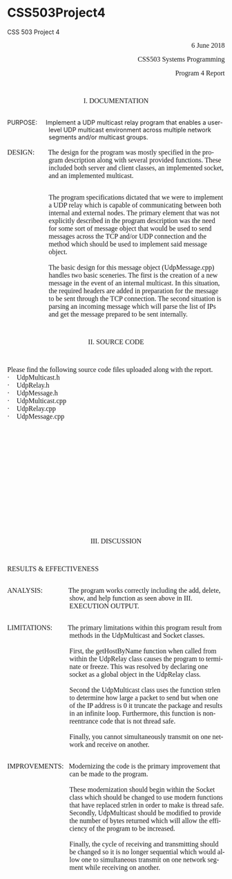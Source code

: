 # CSS503Project4
CSS 503 Project 4

<html>

<head>
<meta http-equiv=Content-Type content="text/html; charset=windows-1252">
<meta name=Generator content="Microsoft Word 15 (filtered)">

</head>

<body lang=EN-US>

<div class=WordSection1>

<p class=MsoNormal align=right style='margin-bottom:0in;margin-bottom:.0001pt;
text-align:right;line-height:normal'><span style='font-size:12.0pt;font-family:
"Times New Roman",serif'>6 June 2018</span></p>

<p class=MsoNormal align=right style='margin-bottom:0in;margin-bottom:.0001pt;
text-align:right;line-height:normal'><span style='font-size:12.0pt;font-family:
"Times New Roman",serif'>CSS503 Systems Programming</span></p>

<p class=MsoNormal align=right style='margin-bottom:0in;margin-bottom:.0001pt;
text-align:right;line-height:normal'><span style='font-size:12.0pt;font-family:
"Times New Roman",serif'>Program 4 Report</span></p>

<p class=MsoNormal align=center style='margin-bottom:0in;margin-bottom:.0001pt;
text-align:center;line-height:normal'><span style='font-size:12.0pt;font-family:
"Times New Roman",serif'>&nbsp;</span></p>

<p class=MsoNormal align=center style='margin-bottom:0in;margin-bottom:.0001pt;
text-align:center;line-height:normal'><span style='font-size:12.0pt;font-family:
"Times New Roman",serif'>I. DOCUMENTATION</span></p>

<p class=MsoNormal align=center style='margin-bottom:0in;margin-bottom:.0001pt;
text-align:center;line-height:normal'><span style='font-size:12.0pt;font-family:
"Times New Roman",serif'>&nbsp;</span></p>

<p class=paragraph style='margin-top:0in;margin-right:0in;margin-bottom:0in;
margin-left:1.0in;margin-bottom:.0001pt;text-indent:-1.0in;vertical-align:baseline'>PURPOSE:     Implement
a UDP multicast relay program that enables a user-level UDP multicast
environment across multiple network segments and/or multicast groups.&nbsp;</p>

<p class=MsoNormal style='margin-top:0in;margin-right:0in;margin-bottom:0in;
margin-left:1.0in;margin-bottom:.0001pt;text-indent:-1.0in;line-height:normal'><span
style='font-size:12.0pt;font-family:"Times New Roman",serif'>&nbsp;</span></p>

<p class=MsoNormal style='margin-top:0in;margin-right:0in;margin-bottom:0in;
margin-left:1.0in;margin-bottom:.0001pt;text-indent:-1.0in;line-height:normal'><span
style='font-size:12.0pt;font-family:"Times New Roman",serif'>DESIGN:        The
design for the program was mostly specified in the program description along
with several provided functions. These included both server and client classes,
an implemented socket, and an implemented multicast. </span></p>

<p class=MsoNormal style='margin-bottom:0in;margin-bottom:.0001pt;line-height:
normal'><span style='font-size:12.0pt;font-family:"Times New Roman",serif'>&nbsp;</span></p>

<p class=MsoNormal style='margin-top:0in;margin-right:0in;margin-bottom:0in;
margin-left:1.0in;margin-bottom:.0001pt;line-height:normal'><span
style='font-size:12.0pt;font-family:"Times New Roman",serif'>The program
specifications dictated that we were to implement a UDP relay which is capable
of communicating between both internal and external nodes. The primary element
that was not explicitly described in the program description was the need for
some sort of message object that would be used to send messages across the TCP and/or
UDP connection and the method which should be used to implement said message
object.</span></p>

<p class=MsoNormal style='margin-top:0in;margin-right:0in;margin-bottom:0in;
margin-left:1.0in;margin-bottom:.0001pt;text-indent:-1.0in;line-height:normal'><span
style='font-size:12.0pt;font-family:"Times New Roman",serif'>&nbsp;</span></p>

<p class=MsoNormal style='margin-top:0in;margin-right:0in;margin-bottom:0in;
margin-left:1.0in;margin-bottom:.0001pt;text-indent:-1.0in;line-height:normal'><span
style='font-size:12.0pt;font-family:"Times New Roman",serif'>                        The
basic design for this message object (UdpMessage.cpp) handles two basic
sceneries. The first is the creation of a new message in the event of an
internal multicast. In this situation, the required headers are added in
preparation for the message to be sent through the TCP connection. The second
situation is parsing an incoming message which will parse the list of IPs and
get the message prepared to be sent internally. </span></p>

<p class=MsoNormal style='margin-bottom:0in;margin-bottom:.0001pt;line-height:
normal'><span style='font-size:12.0pt;font-family:"Times New Roman",serif'>&nbsp;</span></p>

<p class=MsoNormal align=center style='margin-bottom:0in;margin-bottom:.0001pt;
text-align:center;line-height:normal'><span style='font-size:12.0pt;font-family:
"Times New Roman",serif'>II. SOURCE CODE</span></p>

<p class=MsoNormal style='margin-bottom:0in;margin-bottom:.0001pt;line-height:
normal'><span style='font-size:12.0pt;font-family:"Times New Roman",serif'>&nbsp;</span></p>

<p class=MsoNormal style='margin-bottom:0in;margin-bottom:.0001pt;line-height:
normal'><span style='font-size:12.0pt;font-family:"Times New Roman",serif'>Please
find the following source code files uploaded along with the report.</span></p>

<p class=MsoListParagraphCxSpFirst style='margin-top:0in;margin-right:0in;
margin-bottom:0in;margin-left:.25in;margin-bottom:.0001pt;text-indent:-.25in;
line-height:normal'><span style='font-size:12.0pt;font-family:Symbol'>·<span
style='font:7.0pt "Times New Roman"'>&nbsp;&nbsp;&nbsp;&nbsp;&nbsp;&nbsp; </span></span><span
style='font-size:12.0pt;font-family:"Times New Roman",serif'>UdpMulticast.h</span></p>

<p class=MsoListParagraphCxSpMiddle style='margin-top:0in;margin-right:0in;
margin-bottom:0in;margin-left:.25in;margin-bottom:.0001pt;text-indent:-.25in;
line-height:normal'><span style='font-size:12.0pt;font-family:Symbol'>·<span
style='font:7.0pt "Times New Roman"'>&nbsp;&nbsp;&nbsp;&nbsp;&nbsp;&nbsp; </span></span><span
style='font-size:12.0pt;font-family:"Times New Roman",serif'>UdpRelay.h</span></p>

<p class=MsoListParagraphCxSpMiddle style='margin-top:0in;margin-right:0in;
margin-bottom:0in;margin-left:.25in;margin-bottom:.0001pt;text-indent:-.25in;
line-height:normal'><span style='font-size:12.0pt;font-family:Symbol'>·<span
style='font:7.0pt "Times New Roman"'>&nbsp;&nbsp;&nbsp;&nbsp;&nbsp;&nbsp; </span></span><span
style='font-size:12.0pt;font-family:"Times New Roman",serif'>UdpMessage.h</span></p>

<p class=MsoListParagraphCxSpMiddle style='margin-top:0in;margin-right:0in;
margin-bottom:0in;margin-left:.25in;margin-bottom:.0001pt;text-indent:-.25in;
line-height:normal'><span style='font-size:12.0pt;font-family:Symbol'>·<span
style='font:7.0pt "Times New Roman"'>&nbsp;&nbsp;&nbsp;&nbsp;&nbsp;&nbsp; </span></span><span
style='font-size:12.0pt;font-family:"Times New Roman",serif'>UdpMulticast.cpp</span></p>

<p class=MsoListParagraphCxSpMiddle style='margin-top:0in;margin-right:0in;
margin-bottom:0in;margin-left:.25in;margin-bottom:.0001pt;text-indent:-.25in;
line-height:normal'><span style='font-size:12.0pt;font-family:Symbol'>·<span
style='font:7.0pt "Times New Roman"'>&nbsp;&nbsp;&nbsp;&nbsp;&nbsp;&nbsp; </span></span><span
style='font-size:12.0pt;font-family:"Times New Roman",serif'>UdpRelay.cpp</span></p>

<p class=MsoListParagraphCxSpLast style='margin-top:0in;margin-right:0in;
margin-bottom:0in;margin-left:.25in;margin-bottom:.0001pt;text-indent:-.25in;
line-height:normal'><span style='font-size:12.0pt;font-family:Symbol'>·<span
style='font:7.0pt "Times New Roman"'>&nbsp;&nbsp;&nbsp;&nbsp;&nbsp;&nbsp; </span></span><span
style='font-size:12.0pt;font-family:"Times New Roman",serif'>UdpMessage.cpp</span></p>

<p class=MsoNormal align=center style='margin-bottom:0in;margin-bottom:.0001pt;
text-align:center;line-height:normal'><span style='font-size:12.0pt;font-family:
"Times New Roman",serif'>&nbsp;</span></p>

<p class=MsoNormal align=center style='margin-bottom:0in;margin-bottom:.0001pt;
text-align:center;line-height:normal'><span style='font-size:12.0pt;font-family:
"Times New Roman",serif'>&nbsp;</span></p>

<p class=MsoNormal align=center style='margin-bottom:0in;margin-bottom:.0001pt;
text-align:center;line-height:normal'><span style='font-size:12.0pt;font-family:
"Times New Roman",serif'>&nbsp;</span></p>

<p class=MsoNormal align=center style='margin-bottom:0in;margin-bottom:.0001pt;
text-align:center;line-height:normal'><span style='font-size:12.0pt;font-family:
"Times New Roman",serif'>&nbsp;</span></p>

<p class=MsoNormal align=center style='margin-bottom:0in;margin-bottom:.0001pt;
text-align:center;line-height:normal'><span style='font-size:12.0pt;font-family:
"Times New Roman",serif'>&nbsp;</span></p>

<p class=MsoNormal align=center style='margin-bottom:0in;margin-bottom:.0001pt;
text-align:center;line-height:normal'><span style='font-size:12.0pt;font-family:
"Times New Roman",serif'>&nbsp;</span></p>

<p class=MsoNormal align=center style='margin-bottom:0in;margin-bottom:.0001pt;
text-align:center;line-height:normal'><span style='font-size:12.0pt;font-family:
"Times New Roman",serif'>&nbsp;</span></p>

<p class=MsoNormal align=center style='margin-bottom:0in;margin-bottom:.0001pt;
text-align:center;line-height:normal'><span style='font-size:12.0pt;font-family:
"Times New Roman",serif'>&nbsp;</span></p>

<p class=MsoNormal align=center style='margin-bottom:0in;margin-bottom:.0001pt;
text-align:center;line-height:normal'><span style='font-size:12.0pt;font-family:
"Times New Roman",serif'>III. DISCUSSION</span></p>

<p class=MsoNormal style='margin-bottom:0in;margin-bottom:.0001pt;line-height:
normal'><span style='font-size:12.0pt;font-family:"Times New Roman",serif'>&nbsp;</span></p>

<p class=MsoNormal style='margin-bottom:0in;margin-bottom:.0001pt;line-height:
normal'><span style='font-size:12.0pt;font-family:"Times New Roman",serif'>RESULTS
&amp; EFFECTIVENESS</span></p>

<p class=MsoNormal style='margin-bottom:0in;margin-bottom:.0001pt;line-height:
normal'><span style='font-size:12.0pt;font-family:"Times New Roman",serif'>&nbsp;</span></p>

<p class=MsoNormal style='margin-top:0in;margin-right:0in;margin-bottom:0in;
margin-left:1.5in;margin-bottom:.0001pt;text-indent:-1.5in;line-height:normal'><span
style='font-size:12.0pt;font-family:"Times New Roman",serif'>ANALYSIS:               The
program works correctly including the add, delete, show, and help function as
seen above in III. EXECUTION OUTPUT.</span></p>

<p class=MsoNormal style='margin-bottom:0in;margin-bottom:.0001pt;line-height:
normal;vertical-align:baseline'><span style='font-size:12.0pt;font-family:"Times New Roman",serif'>&#8239;</span><span
style='font-size:12.0pt;font-family:"Times New Roman",serif'>&nbsp;</span></p>

<p class=MsoNormal style='margin-top:0in;margin-right:0in;margin-bottom:0in;
margin-left:1.5in;margin-bottom:.0001pt;text-indent:-1.5in;line-height:normal'><span
style='font-size:12.0pt;font-family:"Times New Roman",serif'>LIMITATIONS:         The
primary limitations within this program result from methods in the UdpMulticast
and Socket classes. </span></p>

<p class=MsoNormal style='margin-top:0in;margin-right:0in;margin-bottom:0in;
margin-left:1.5in;margin-bottom:.0001pt;text-indent:-1.5in;line-height:normal'><span
style='font-size:12.0pt;font-family:"Times New Roman",serif'>&nbsp;</span></p>

<p class=MsoNormal style='margin-top:0in;margin-right:0in;margin-bottom:0in;
margin-left:1.5in;margin-bottom:.0001pt;line-height:normal'><span
style='font-size:12.0pt;font-family:"Times New Roman",serif'>First, the getHostByName
function when called from within the UdpRelay class causes the program to
terminate or freeze. This was resolved by declaring one socket as a global
object in the UdpRelay class.</span></p>

<p class=MsoNormal style='margin-top:0in;margin-right:0in;margin-bottom:0in;
margin-left:1.5in;margin-bottom:.0001pt;text-indent:-1.5in;line-height:normal'><span
style='font-size:12.0pt;font-family:"Times New Roman",serif'>&nbsp;</span></p>

<p class=MsoNormal style='margin-top:0in;margin-right:0in;margin-bottom:0in;
margin-left:1.5in;margin-bottom:.0001pt;text-indent:-1.5in;line-height:normal'><span
style='font-size:12.0pt;font-family:"Times New Roman",serif'>                                    Second
the UdpMulticast class uses the function strlen to determine how large a packet
to send but when one of the IP address is 0 it truncate the package and results
in an infinite loop. Furthermore, this function is non-reentrance code that is
not thread safe.</span></p>

<p class=MsoNormal style='margin-top:0in;margin-right:0in;margin-bottom:0in;
margin-left:1.5in;margin-bottom:.0001pt;text-indent:-1.5in;line-height:normal'><span
style='font-size:12.0pt;font-family:"Times New Roman",serif'>&nbsp;</span></p>

<p class=MsoNormal style='margin-top:0in;margin-right:0in;margin-bottom:0in;
margin-left:1.5in;margin-bottom:.0001pt;text-indent:-1.5in;line-height:normal'><span
style='font-size:12.0pt;font-family:"Times New Roman",serif'>                                    Finally,
you cannot simultaneously transmit on one network and receive on another.</span></p>

<p class=MsoNormal style='margin-bottom:0in;margin-bottom:.0001pt;line-height:
normal'><span style='font-size:12.0pt;font-family:"Times New Roman",serif'>&nbsp;</span></p>

<p class=MsoNormal style='margin-top:0in;margin-right:0in;margin-bottom:0in;
margin-left:1.5in;margin-bottom:.0001pt;text-indent:-1.5in;line-height:normal'><span
style='font-size:12.0pt;font-family:"Times New Roman",serif'>IMPROVEMENTS:   Modernizing
the code is the primary improvement that can be made to the program. </span></p>

<p class=MsoNormal style='margin-top:0in;margin-right:0in;margin-bottom:0in;
margin-left:1.5in;margin-bottom:.0001pt;text-indent:-1.5in;line-height:normal'><span
style='font-size:12.0pt;font-family:"Times New Roman",serif'>&nbsp;</span></p>

<p class=MsoNormal style='margin-top:0in;margin-right:0in;margin-bottom:0in;
margin-left:1.5in;margin-bottom:.0001pt;line-height:normal'><span
style='font-size:12.0pt;font-family:"Times New Roman",serif'>These
modernization should begin within the Socket class which should be changed to
use modern functions that have replaced strlen in order to make is thread safe.
Secondly, UdpMulticast should be modified to provide the number of bytes
returned which will allow the efficiency of the program to be increased. </span></p>

<p class=MsoNormal style='margin-top:0in;margin-right:0in;margin-bottom:0in;
margin-left:1.5in;margin-bottom:.0001pt;line-height:normal'><span
style='font-size:12.0pt;font-family:"Times New Roman",serif'>&nbsp;</span></p>

<p class=MsoNormal style='margin-top:0in;margin-right:0in;margin-bottom:0in;
margin-left:1.5in;margin-bottom:.0001pt;line-height:normal'><span
style='font-size:12.0pt;font-family:"Times New Roman",serif'>Finally, the cycle
of receiving and transmitting should be changed so it is no longer sequential
which would allow one to simultaneous transmit on one network segment while
receiving on another.</span></p>

</div>

</body>

</html>
